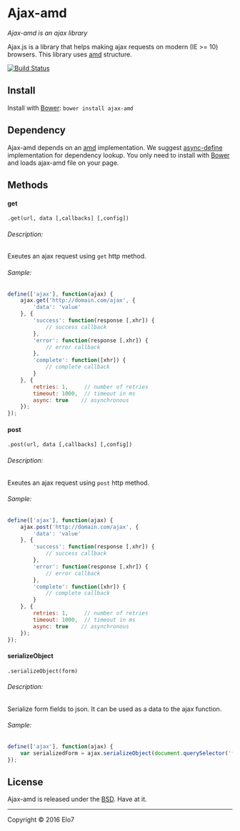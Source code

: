 # Ajax-amd

_Ajax-amd is an ajax library_

Ajax.js is a library that helps making ajax requests on modern (IE >= 10) browsers. This library uses [amd](http://en.wikipedia.org/wiki/Asynchronous_module_definition) structure.

[![Build Status](https://travis-ci.org/elo7/ajax-amd.svg?branch=master)](https://travis-ci.org/elo7/ajax-amd)

## Install

Install with [Bower](http://bower.io): `bower install ajax-amd`

## Dependency

Ajax-amd depends on an [amd](http://en.wikipedia.org/wiki/Asynchronous_module_definition) implementation. We suggest [async-define](https://gist.github.com/sergiolopes/5778124) implementation for dependency lookup.
You only need to install with [Bower](http://bower.io) and loads ajax-amd file on your page.

## Methods

#### get
`.get(url, data [,callbacks] [,config])`

###### Description:
Exeutes an ajax request using `get` http method.

###### Sample:
``` js
define(['ajax'], function(ajax) {
	ajax.get('http://domain.com/ajax', {
		'data': 'value'
	}, {
		'success': function(response [,xhr]) {
			// success callback
		},
		'error': function(response [,xhr]) {
			// error callback
		},
		'complete': function([xhr]) {
			// complete callback
		}
	}, {
		retries: 1,     // number of retries
		timeout: 1000,  // timeout in ms
		async: true    // asynchronous
	});
});
```

#### post
`.post(url, data [,callbacks] [,config])`

###### Description:
Exeutes an ajax request using `post` http method.

###### Sample:
``` js
define(['ajax'], function(ajax) {
	ajax.post('http://domain.com/ajax', {
		'data': 'value'
	}, {
		'success': function(response [,xhr]) {
			// success callback
		},
		'error': function(response [,xhr]) {
			// error callback
		},
		'complete': function([xhr]) {
			// complete callback
		}
	}, {
		retries: 1,     // number of retries
		timeout: 1000,  // timeout in ms
		async: true    // asynchronous
	});
});
```

#### serializeObject
`.serializeObject(form)`

###### Description:
Serialize form fields to json. It can be used as a data to the ajax function.

###### Sample:
``` js
define(['ajax'], function(ajax) {
	var serializedForm = ajax.serializeObject(document.querySelector('form'));
});
```


## License

Ajax-amd is released under the [BSD](https://github.com/elo7/ajax-amd/blob/master/LICENSE). Have at it.

* * *

Copyright :copyright: 2016 Elo7
